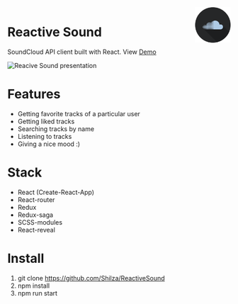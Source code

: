 
<img align="right" alt='Reactive sound logo' width="80" height="80" src="https://github.com/Shilza/ReactiveSound/blob/master/public/logo2.png" />

# Reactive Sound

SoundCloud API client built with React. View [Demo](https://shilza.github.io/ReactiveSound)

![Reacive Sound presentation](https://github.com/Shilza/ReactiveSound/blob/master/public/presentation.gif)

# Features
* Getting favorite tracks of a particular user
* Getting liked tracks
* Searching tracks by name
* Listening to tracks
* Giving a nice mood :)

# Stack
* React (Create-React-App)
* React-router
* Redux
* Redux-saga
* SCSS-modules
* React-reveal

# Install
1. git clone https://github.com/Shilza/ReactiveSound
2. npm install
3. npm run start
